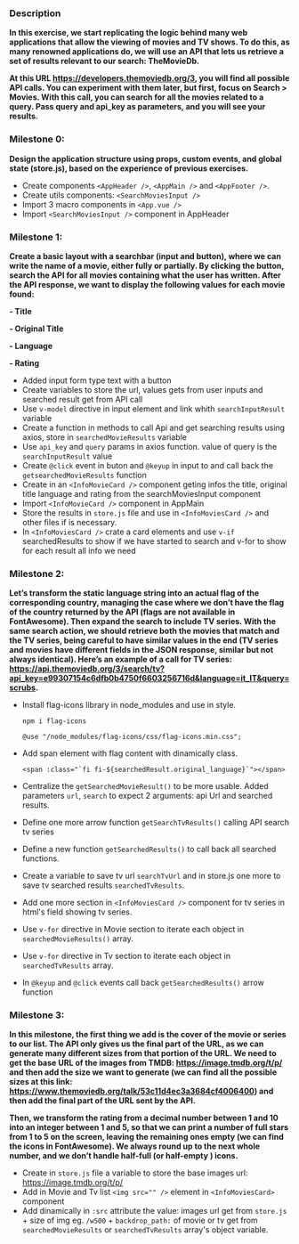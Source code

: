 ### Description
**In this exercise, we start replicating the logic behind many web applications that allow the viewing of movies and TV shows.
To do this, as many renowned applications do, we will use an API that lets us retrieve a set of results relevant to our search: TheMovieDb.**

**At this URL https://developers.themoviedb.org/3, you will find all possible API calls.
You can experiment with them later, but first, focus on Search > Movies.
With this call, you can search for all the movies related to a query. Pass query and api_key as parameters, and you will see your results.**

### Milestone 0:
**Design the application structure using props, custom events, and global state (store.js), based on the experience of previous exercises.**
- Create components `<AppHeader />`, `<AppMain />`  and `<AppFooter />`.
- Create utils components: `<SearchMoviesInput />`
- Import 3 macro components in `<App.vue />`
- Import `<SearchMoviesInput />` component in AppHeader

### Milestone 1:
**Create a basic layout with a searchbar (input and button), where we can write the name of a movie, either fully or partially.
By clicking the button, search the API for all movies containing what the user has written.
After the API response, we want to display the following values for each movie found:**

**- Title**

**- Original Title**

**- Language**

**- Rating**

- Added input form type text with a button
- Create variables to store the url, values gets from user inputs and searched result get from API call
- Use `v-model` directive in input element and link whith  `searchInputResult` variable
- Create a function in methods to call Api and get searching results using axios, store in `searchedMovieResults` variable
- Use `api_key` and `query` params in axios function. value of query is the `searchInputResult` value
- Create `@click` event in buton and `@keyup` in input to and call back the `getsearchedMovieResults` function
- Create in an `<InfoMovieCard />` component geting infos the title, original title language and rating from the searchMoviesInput component
- Import `<InfoMovieCard />` component in AppMain
- Store the results in `store.js` file and use in `<InfoMoviesCard />` and other files if is necessary.
- In `<InfoMoviesCard />` crate a card elements and use `v-if` searchedResults to show if we have started to search and v-for to show for each result all info we need

### Milestone 2:
**Let’s transform the static language string into an actual flag of the corresponding country, managing the case where we don’t have the flag of the country returned by the API (flags are not available in FontAwesome).
Then expand the search to include TV series. With the same search action, we should retrieve both the movies that match and the TV series, being careful to have similar values in the end (TV series and movies have different fields in the JSON response, similar but not always identical).
Here’s an example of a call for TV series:
https://api.themoviedb.org/3/search/tv?api_key=e99307154c6dfb0b4750f6603256716d&language=it_IT&query=scrubs.**

- Install flag-icons library in node_modules and use in style.

    `npm i flag-icons`

    `@use "/node_modules/flag-icons/css/flag-icons.min.css";`

- Add span element with flag content with dinamically class.

    ``` <span :class="`fi fi-${searchedResult.original_language}`"></span> ```

- Centralize the `getSearchedMovieResult()` to be more usable. Added parameters `url`, `search` to expect 2 arguments: api Url and searched results.
- Define one more arrow function `getSearchTvResults()` calling API search tv series
- Define a new function `getSearchedResults()` to call back all searched functions.
- Create a variable to save tv url `searchTvUrl` and in store.js one more to save tv searched results `searchedTvResults`.
- Add one more section in `<InfoMoviesCard />` component for tv series in html's field showing tv series.
- Use `v-for` directive in Movie section to iterate each object in `searchedMovieResults()` array.
- Use `v-for` directive in Tv section to iterate each object in `searchedTvResults` array.
- In `@keyup` and `@click` events call back `getSearchedResults()` arrow function


### Milestone 3: 
**In this milestone, the first thing we add is the cover of the movie or series to our list. The API only gives us the final part of the URL, as we can generate many different sizes from that portion of the URL. We need to get the base URL of the images from TMDB:
https://image.tmdb.org/t/p/ and then add the size we want to generate (we can find all the possible sizes at this link:
https://www.themoviedb.org/talk/53c11d4ec3a3684cf4006400) and then add the final part of the URL sent by the API.**

**Then, we transform the rating from a decimal number between 1 and 10 into an integer between 1 and 5, so that we can print a number of full stars from 1 to 5 on the screen, leaving the remaining ones empty (we can find the icons in FontAwesome).
We always round up to the next whole number, and we don’t handle half-full (or half-empty
) icons.**

- Create in `store.js` file a variable to store the base images url: https://image.tmdb.org/t/p/
- Add in Movie and Tv list `<img src="" />` element in `<InfoMoviesCard>` component
- Add dinamically in `:src` attribute the value: images url get from `store.js` + size of img eg. `/w500` + `backdrop_path:` of movie or tv get from `searchedMovieResults` or `searchedTvResults` array's object variable.

